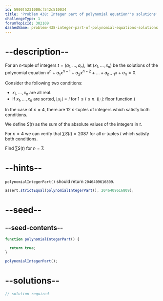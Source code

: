 ```yaml
---
id: 5900f5231000cf542c510034
title: 'Problem 438: Integer part of polynomial equation''s solutions'
challengeType: 1
forumTopicId: 302109
dashedName: problem-438-integer-part-of-polynomial-equations-solutions
---
```


# --description--

For an $n$-tuple of integers $t = (a_1, \ldots, a_n)$, let $(x_1, \ldots, x_n)$ be the solutions of the polynomial equation $x^n + a_1x^{n - 1} + a_2x^{n - 2} + \ldots + a_{n - 1}x + a_n = 0$.

Consider the following two conditions:

- $x_1, \ldots, x_n$ are all real.
- If $x_1, ..., x_n$ are sorted, $⌊x_i⌋ = i$ for $1 ≤ i ≤ n$. ($⌊·⌋:$ floor function.)

In the case of $n = 4$, there are 12 $n$-tuples of integers which satisfy both conditions.

We define $S(t)$ as the sum of the absolute values of the integers in $t$.

For $n = 4$ we can verify that $\sum S(t) = 2087$ for all $n$-tuples $t$ which satisfy both conditions.

Find $\sum S(t)$ for $n = 7$.

# --hints--

`polynomialIntegerPart()` should return `2046409616809`.

```js
assert.strictEqual(polynomialIntegerPart(), 2046409616809);
```

# --seed--

## --seed-contents--

```js
function polynomialIntegerPart() {

  return true;
}

polynomialIntegerPart();
```

# --solutions--

```js
// solution required
```
